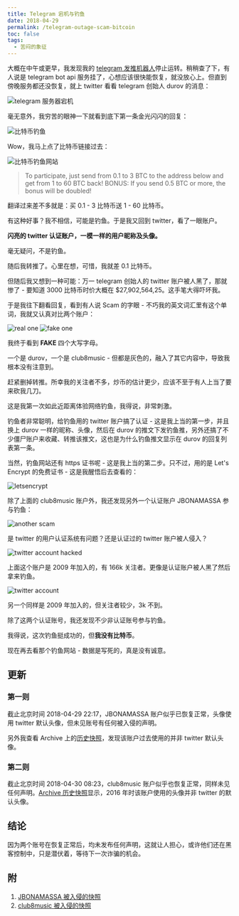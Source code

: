 ```yaml
---
title: Telegram 宕机与钓鱼
date: 2018-04-29
permalink: /telegram-outage-scam-bitcoin
toc: false
tags:
  - 苦闷的象征
---
```


大概在中午或更早，我发现我的 [telegram 发推机器人](https://t.me/tweet_for_me_bot)停止运转。稍稍查了下，有人说是 telegram bot api 服务挂了，心想应该很快能恢复，就没放心上。但直到傍晚服务都还没恢复，就上 twitter 看看 telegram 创始人 durov 的消息：

![telegram 服务器宕机](massive-overheating-telegram.png)

毫无意外，我穷苦的眼神一下就看到底下第一条金光闪闪的回复：

![比特币钓鱼](wow-bitcoin.png)

Wow，我马上点了比特币链接过去：

![比特币钓鱼网站](scam-site.png)

> To participate, just send from 0.1 to 3 BTC to the address below and get from 1 to 60 BTC back!
> BONUS: If you send 0.5 BTC or more, the bonus will be doubled!

翻译过来差不多就是：买 0.1 - 3 比特币送 1 - 60 比特币。

有这种好事？我不相信，可能是钓鱼。于是我又回到 twitter，看了一眼账户。

**闪亮的 twitter 认证账户，一模一样的用户昵称及头像。**

毫无疑问，不是钓鱼。

随后我转推了。心里在想，可惜，我就差 0.1 比特币。

但随后我又想到一种可能：万一 telegram 创始人的 twitter 账户被人黑了，那就惨了 - 要知道 3000 比特币时价大概在 $27,902,564,25。这手笔大得吓坏我。

于是我往下翻看回复，看到有人说 Scam 的字眼 - 不巧我的英文词汇里有这个单词，我就又认真对比两个账户：

![real one](durov.png)
![fake one](fake-durov.png)

我终于看到 **FAKE** 四个大写字母。

一个是 durov，一个是 club8music - 但都是灰色的，融入了其它内容中，导致我根本没有注意到。

赶紧删掉转推。所幸我的关注者不多，炒币的估计更少，应该不至于有人上当了要来砍我几刀。

这是我第一次如此近距离体验网络钓鱼，我得说，非常刺激。

钓鱼者非常聪明，给钓鱼用的 twitter 账户搞了认证 - 这是我上当的第一步，并且换上 durov 一样的昵称、头像，然后在 durov 的推文下发钓鱼推，另外还搞了不少僵尸账户来收藏、转推该推文，这也是为什么钓鱼推文显示在 durov 的回复列表第一条。

当然，钓鱼网站还有 https 证书呢 - 这是我上当的第二步。只不过，用的是 Let's Encrypt 的免费证书 - 这是我醒悟后去查看的：

![letsencrypt](letsencrypt.jpg)

除了上面的 club8music 账户外，我还发现另外一个认证账户 JBONAMASSA 参与钓鱼：

![another scam](another-scam.png)

是 twitter 的用户认证系统有问题？还是认证过的 twitter 账户被人侵入？

![twitter account hacked](it-is-hacked.png)

上面这个账户是 2009 年加入的，有 166k 关注者。更像是认证账户被人黑了然后拿来钓鱼。

![twitter account](twitter-account.png)

另一个同样是 2009 年加入的，但关注者较少，3k 不到。

除了这两个认证账号，我还发现不少非认证账号参与钓鱼。

我得说，这次钓鱼挺成功的，但**我没有比特币**。

现在再去看那个钓鱼网站 - 数据是写死的，真是没有诚意。

## 更新

### 第一则

截止北京时间 2018-04-29 22:17，JBONAMASSA 账户似乎已恢复正常，头像使用 twitter 默认头像，但未见账号有任何被入侵的声明。

另外我查看 Archive 上的[历史快照](https://web.archive.org/web/20170918054827/https:/twitter.com/jbonamassa)，发现该账户过去使用的并非 twitter 默认头像。

### 第二则

截止北京时间 2018-04-30 08:23，club8music 账户似乎也恢复正常，同样未见任何声明。[Archive 历史快照](https://web.archive.org/web/20160816031437/https://twitter.com/club8music)显示，2016 年时该账户使用的头像并非 twitter 的默认头像。

## 结论

因为两个账号在恢复正常后，均未发布任何声明，这就让人担心，或许他们还在黑客控制中，只是潜伏着，等待下一次诈骗的机会。

## 附

1. [JBONAMASSA 被入侵的快照](https://web.archive.org/web/20180429111326/https:/twitter.com/JBONAMASSA)
2. [club8music 被入侵的快照](https://web.archive.org/web/20180429141932/https://twitter.com/club8music)